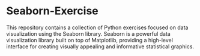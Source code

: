 # Seaborn-Exercise
This repository contains a collection of Python exercises focused on data visualization using the Seaborn library. Seaborn is a powerful data visualization library built on top of Matplotlib, providing a high-level interface for creating visually appealing and informative statistical graphics.
